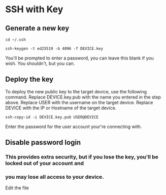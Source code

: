 # SSH with Key

## Generate a new key

    cd ~/.ssh
<!-- -->
    ssh-keygen -t ed25519 -b 4096 -f DEVICE.key

You'll be prompted to enter a password, you can leave this blank if you wish. 
You shouldn't, but you can. 

## Deploy the key

To deploy the new public key to the target device, use the following command. Replace DEVICE.key.pub with the name you entered in
the step above. Replace USER with the username on the target device. Replace DEVICE with the IP or Hostname of the target device.

    ssh-copy-id -i DEVICE.key.pub USER@DEVICE

Enter the password for the user account your're connecting with.

## Disable password login
### This provides extra security, but if you lose the key, you'll be locked out of your account and
### you may lose all access to your device.

Edit the file 
